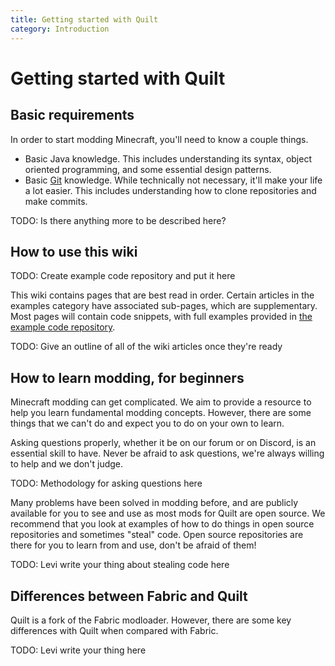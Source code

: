 ```yaml
---
title: Getting started with Quilt
category: Introduction
---
```


# Getting started with Quilt

## Basic requirements

In order to start modding Minecraft, you'll need to know a couple things.

- Basic Java knowledge. This includes understanding its syntax, object oriented
  programming, and some essential design patterns.
- Basic [Git](https://git-scm.com/) knowledge. While technically not necessary, it'll
  make your life a lot easier. This includes understanding how to clone repositories
  and make commits.

TODO: Is there anything more to be described here?

## How to use this wiki

TODO: Create example code repository and put it here

This wiki contains pages that are best read in order. Certain articles in the
examples category have associated sub-pages, which are supplementary. Most pages will
contain code snippets, with full examples provided in
[the example code repository](https://example.com).

TODO: Give an outline of all of the wiki articles once they're ready

## How to learn modding, for beginners

Minecraft modding can get complicated. We aim to provide a resource to help you learn
fundamental modding concepts. However, there are some things that we can't do and
expect you to do on your own to learn.

Asking questions properly, whether it be on our forum or on Discord, is an essential
skill to have. Never be afraid to ask questions, we're always willing to help and we
don't judge.

TODO: Methodology for asking questions here

Many problems have been solved in modding before, and are publicly available for you
to see and use as most mods for Quilt are open source. We recommend that you look at
examples of how to do things in open source repositories and sometimes "steal" code.
Open source repositories are there for you to learn from and use, don't be afraid of
them!

TODO: Levi write your thing about stealing code here

## Differences between Fabric and Quilt

Quilt is a fork of the Fabric modloader. However, there are some key differences with
Quilt when compared with Fabric.

TODO: Levi write your thing here
